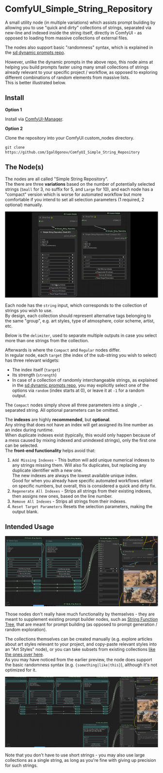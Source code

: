 # ComfyUI_Simple_String_Repository

A small utility node (in multiple variations) which assists prompt building by allowing you to use "quick and dirty" collections of strings, separated via new-line and indexed inside the string itself, directly in ComfyUI - as opposed to loading from massive collections of external files.  

The nodes also support basic "randomness" syntax, which is explained in the [sd dynamic prompts repo](https://github.com/adieyal/sd-dynamic-prompts).  

However, unlike the dynamic prompts in the above repo, this node aims at helping you build prompts faster using many small collections of strings already relevant to your specific project / workflow, as opposed to exploring different combinations of random elements from massive lists.  
This is better illustrated below.


Install
-----------------------------------------------------------------------------

**Option 1**

Install via [ComfyUI-Manager](https://github.com/ltdrdata/ComfyUI-Manager).

**Option 2**

Clone the repository into your ComfyUI custom_nodes directory.
```text
git clone https://github.com/IgalOgonov/ComfyUI_Simple_String_Repository
```

The Node(s)
-----------------------------------------------------------------------------  

The nodes are all called "Simple String Repository".  
The there are three **variations** based on the number of potentially selected strings (`Small` for 3, no suffix for 5, and `Large` for 10), and each node has a "compact" version which is worse for automated workflow but more comfortable if you intend to set all selection parameters (1 required, 2 optional) manually.  

![basic usage](examples/1.gif)

Each node has the `string` input, which corresponds to the collection of strings you wish to use.  
By design, each collection should represent alternative tags belonging to the same "group", e.g. art styles, type of atmosphere, color scheme, artist, etc.  

Below is the `delimiter`, used to separate multiple outputs in case you select more than one strings from the collection.

Afterwards is where the `Compact` and `Regular` nodes differ.  
In regular node, each `target` (the index of the sub-string you wish to select) has three relevant widgets:  
* The index itself (`target`) 
* Its strength (`strength`)
* In case of a collection of randomly interchangeable strings, as explained in the [sd dynamic prompts repo](https://github.com/adieyal/sd-dynamic-prompts), you may explicitly select one of the options via `random` (index starts at 0), or leave it at `-1` for a random output.

The `Compact` nodes simply shove all three parameters into a single `,`-separated string. All optional parameters can be omitted.  

The **indexes** are highly **recommended**, but **optional**.  
Any string that does not have an index will get assigned its line number as an index during runtime.  
When duplicate indexes exist (typically, this would only happen because of a mess caused by mixing indexed and unindexed strings), only the first one can be selected.  
The **front-end functionality** helps avoid that:  

1. `Add Missing Indexes` - This button will add unique numerical indexes to any strings missing them. Will also fix duplicates, but replacing any duplicate identifier with a new one.  
   The new indexes are always the lowest available unique index.  
   Good for when you already have specific automated workflows reliant on specific numbers, but overall, this is considered a quick and dirty fix.
2. `Regenerate All Indexes` - Strips all strings from their existing indexes, then assigns new ones, based on the line number.
3. `Remove All Indexes` - Strips all strings from their indexes.  
4. `Reset Target Parameters` Resets the selection parameters, making the output blank.

Intended Usage
-----------------------------------------------------------------------------  
![alt text](examples/2.png)

Those nodes don't really have much functionality by themselves - they are meant to supplement existing prompt builder nodes, such as [String Function Tree](https://github.com/wolfden/ComfyUi_String_Function_Tree), that are meant for prompt building (as opposed to prompt generation / random exploration).  

The collections themselves can be created manually (e.g. explore articles about art styles relevant to your project, and copy-paste relevant styles into an "Art Styles" node), or you can take subsets from existing collections [like the ones over here](https://github.com/adieyal/sd-dynamic-prompts/tree/main/collections).  
As you may have noticed from the earlier preview, the node does support the basic randomness syntax (e.g. `{something|like|this}`), although it's not optimized for it.

![alt text](examples/3.png)  

Note that you don't have to use short strings - you may also use large collections as a single string, as long as you're fine with giving up precision for such strings.
